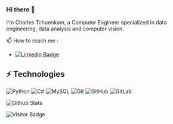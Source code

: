 ### Hi there 👋

I'm Charles Tchuenkam, a Computer Engineer specialized in data engineering, data analysis and computer vision.

📫 How to reach me :
* [![Linkedin Badge](https://img.shields.io/badge/-Charles_Tchuenkam-blue?style=flat-square&logo=Linkedin&logoColor=white&link=https://www.linkedin.com/in/charles-tchuenkam-61153114b/)](https://www.linkedin.com/in/charles-tchuenkam-61153114b/)

## ⚡ Technologies

<!--- just --->
![Python](https://img.shields.io/badge/-Python-black?style=flat-square&logo=Python)
![C#](https://img.shields.io/badge/C#?style=for-the-badge&logo=c-sharp&logoColor=white)
![MySQL](https://img.shields.io/badge/-MySQL-black?style=flat-square&logo=mysql)
![Git](https://img.shields.io/badge/-Git-black?style=flat-square&logo=git)
![GitHub](https://img.shields.io/badge/-GitHub-181717?style=flat-square&logo=github)
![GitLab](https://img.shields.io/badge/-GitLab-181717?style=flat-square&logo=gitlab)

![Github Stats](https://github-readme-stats.vercel.app/api?username=tchuam0215&count_private=true&show_icons=true&include_all_commits=true)

![Visitor Badge](https://komarev.com/ghpvc/?username=tchuam0215&color=green)

<!--
**tchuam0215/tchuam0215** is a ✨ _special_ ✨ repository because its `README.md` (this file) appears on your GitHub profile.

Here are some ideas to get you started:

- 🔭 I’m currently working on ...
- 🌱 I’m currently learning ...
- 👯 I’m looking to collaborate on ...
- 🤔 I’m looking for help with ...
- 💬 Ask me about ...
- 📫 How to reach me: ...
- 😄 Pronouns: ...
- ⚡ Fun fact: ...
-->
